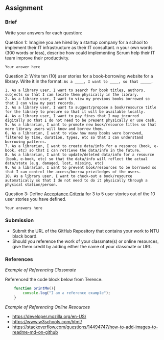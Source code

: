 ## Assignment

### Brief

Write your answers for each question:

Question 1:
Imagine you are hired by a startup company for a school to implement their IT infrastructure as their IT consultant. n your own words (300 words or less), describe how could implementing Scrum help their IT team improve their productivity.

```
Your answer here
```

Question 2:
Write ten (10) user stories for a book-borrowing website for a library. Write it in the format: `As a ____, I want to ____, so that _____`.

```
1. As a library user, I want to search for book titles, authors, subjects so that I can locate them physically in the library.
2. As a library user, I want to view my previous books borrowed so that I can view my past records.
3. As a library user, I want to suggest/propose a book/resource title for the library to procure so that it will be available locally.
4. As a library user, I want to pay fines that I may incurred digitally so that I do not need to be present physically or use cash. 
5. As a librarian, I want to promote new book/resource titles so that more library users will know and borrow them.
6. As a librarian, I want to view how many books were borrowed, filtered by time, duration, types, etc so that I can understand borrowing patterns.
7. As a librarian, I want to create data/info for a resource (book, e-book, etc) so that I can retrieve the data/info in the future.
8. As a librarian, I want to update/deleted data/info for a resource (book, e-book, etc) so that the data/info will reflect the actual data/state (e.g. damaged, lost, missing, etc)
9. As a librarian, I want to prevent book/resources to be borrowed so that I can control the access/borrow priviledges of the users.
10. As a library user, I want to check-out a book/resource automatically so that I do not need to do it physically through a physical station/person.
```

Question 3: 
Define [Acceptance Criteria](https://resources.scrumalliance.org/Article/need-know-acceptance-criteria) for 3 to 5 user stories out of the 10 user stories you have defined.

```
Your answers here
```


### Submission 

- Submit the URL of the GitHub Repository that contains your work to NTU black board.
- Should you reference the work of your classmate(s) or online resources, give them credit by adding either the name of your classmate or URL. 


### References

_Example of Referencing Classmate_

Referenced the code block below from Terence.
```js
    function printMe(){
        console.log("I am a reference example");
    }
```

_Example of Referencing Online Resources_

- https://developer.mozilla.org/en-US/
- https://www.w3schools.com/html/
- https://stackoverflow.com/questions/14494747/how-to-add-images-to-readme-md-on-github

